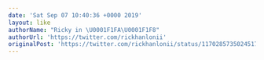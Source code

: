 ```yaml
---
date: 'Sat Sep 07 10:40:36 +0000 2019'
layout: like
authorName: "Ricky in \U0001F1FA\U0001F1F8"
authorUrl: 'https://twitter.com/rickhanlonii'
originalPost: 'https://twitter.com/rickhanlonii/status/1170285735024517121'
---
```

